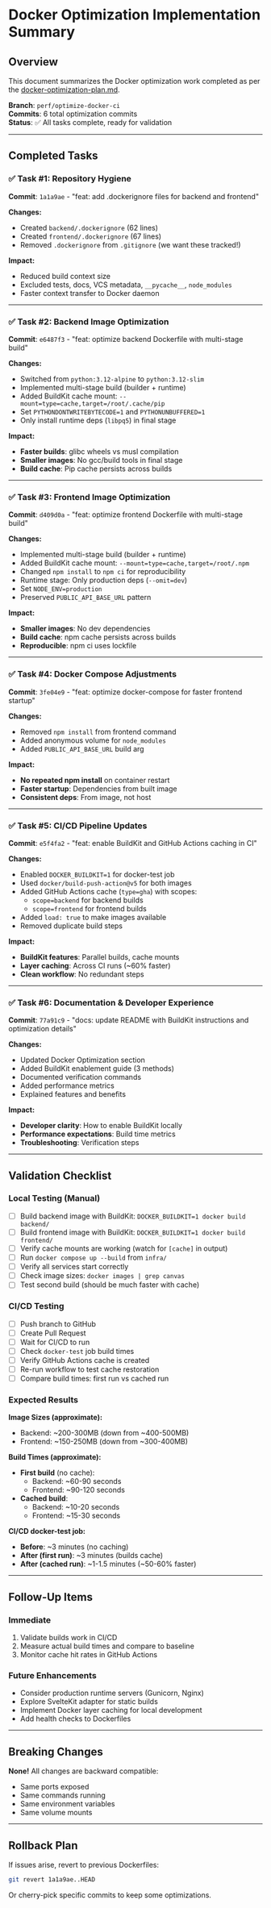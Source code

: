 # Docker Optimization Implementation Summary

## Overview
This document summarizes the Docker optimization work completed as per the [docker-optimization-plan.md](./docker-optimization-plan.md).

**Branch**: `perf/optimize-docker-ci`  
**Commits**: 6 total optimization commits  
**Status**: ✅ All tasks complete, ready for validation

---

## Completed Tasks

### ✅ Task #1: Repository Hygiene
**Commit**: `1a1a9ae` - "feat: add .dockerignore files for backend and frontend"

**Changes:**
- Created `backend/.dockerignore` (62 lines)
- Created `frontend/.dockerignore` (67 lines)
- Removed `.dockerignore` from `.gitignore` (we want these tracked!)

**Impact:**
- Reduced build context size
- Excluded tests, docs, VCS metadata, `__pycache__`, `node_modules`
- Faster context transfer to Docker daemon

---

### ✅ Task #2: Backend Image Optimization
**Commit**: `e6487f3` - "feat: optimize backend Dockerfile with multi-stage build"

**Changes:**
- Switched from `python:3.12-alpine` to `python:3.12-slim`
- Implemented multi-stage build (builder + runtime)
- Added BuildKit cache mount: `--mount=type=cache,target=/root/.cache/pip`
- Set `PYTHONDONTWRITEBYTECODE=1` and `PYTHONUNBUFFERED=1`
- Only install runtime deps (`libpq5`) in final stage

**Impact:**
- **Faster builds**: glibc wheels vs musl compilation
- **Smaller images**: No gcc/build tools in final stage
- **Build cache**: Pip cache persists across builds

---

### ✅ Task #3: Frontend Image Optimization
**Commit**: `d409d0a` - "feat: optimize frontend Dockerfile with multi-stage build"

**Changes:**
- Implemented multi-stage build (builder + runtime)
- Added BuildKit cache mount: `--mount=type=cache,target=/root/.npm`
- Changed `npm install` to `npm ci` for reproducibility
- Runtime stage: Only production deps (`--omit=dev`)
- Set `NODE_ENV=production`
- Preserved `PUBLIC_API_BASE_URL` pattern

**Impact:**
- **Smaller images**: No dev dependencies
- **Build cache**: npm cache persists across builds
- **Reproducible**: npm ci uses lockfile

---

### ✅ Task #4: Docker Compose Adjustments
**Commit**: `3fe04e9` - "feat: optimize docker-compose for faster frontend startup"

**Changes:**
- Removed `npm install` from frontend command
- Added anonymous volume for `node_modules`
- Added `PUBLIC_API_BASE_URL` build arg

**Impact:**
- **No repeated npm install** on container restart
- **Faster startup**: Dependencies from built image
- **Consistent deps**: From image, not host

---

### ✅ Task #5: CI/CD Pipeline Updates
**Commit**: `e5f4fa2` - "feat: enable BuildKit and GitHub Actions caching in CI"

**Changes:**
- Enabled `DOCKER_BUILDKIT=1` for docker-test job
- Used `docker/build-push-action@v5` for both images
- Added GitHub Actions cache (`type=gha`) with scopes:
  - `scope=backend` for backend builds
  - `scope=frontend` for frontend builds
- Added `load: true` to make images available
- Removed duplicate build steps

**Impact:**
- **BuildKit features**: Parallel builds, cache mounts
- **Layer caching**: Across CI runs (~60% faster)
- **Clean workflow**: No redundant steps

---

### ✅ Task #6: Documentation & Developer Experience
**Commit**: `77a91c9` - "docs: update README with BuildKit instructions and optimization details"

**Changes:**
- Updated Docker Optimization section
- Added BuildKit enablement guide (3 methods)
- Documented verification commands
- Added performance metrics
- Explained features and benefits

**Impact:**
- **Developer clarity**: How to enable BuildKit locally
- **Performance expectations**: Build time metrics
- **Troubleshooting**: Verification steps

---

## Validation Checklist

### Local Testing (Manual)
- [ ] Build backend image with BuildKit: `DOCKER_BUILDKIT=1 docker build backend/`
- [ ] Build frontend image with BuildKit: `DOCKER_BUILDKIT=1 docker build frontend/`
- [ ] Verify cache mounts are working (watch for `[cache]` in output)
- [ ] Run `docker compose up --build` from `infra/`
- [ ] Verify all services start correctly
- [ ] Check image sizes: `docker images | grep canvas`
- [ ] Test second build (should be much faster with cache)

### CI/CD Testing
- [ ] Push branch to GitHub
- [ ] Create Pull Request
- [ ] Wait for CI/CD to run
- [ ] Check `docker-test` job build times
- [ ] Verify GitHub Actions cache is created
- [ ] Re-run workflow to test cache restoration
- [ ] Compare build times: first run vs cached run

### Expected Results

**Image Sizes (approximate):**
- Backend: ~200-300MB (down from ~400-500MB)
- Frontend: ~150-250MB (down from ~300-400MB)

**Build Times (approximate):**
- **First build** (no cache):
  - Backend: ~60-90 seconds
  - Frontend: ~90-120 seconds
- **Cached build**:
  - Backend: ~10-20 seconds
  - Frontend: ~15-30 seconds

**CI/CD docker-test job:**
- **Before**: ~3 minutes (no caching)
- **After (first run)**: ~3 minutes (builds cache)
- **After (cached run)**: ~1-1.5 minutes (~50-60% faster)

---

## Follow-Up Items

### Immediate
1. Validate builds work in CI/CD
2. Measure actual build times and compare to baseline
3. Monitor cache hit rates in GitHub Actions

### Future Enhancements
- Consider production runtime servers (Gunicorn, Nginx)
- Explore SvelteKit adapter for static builds
- Implement Docker layer caching for local development
- Add health checks to Dockerfiles

---

## Breaking Changes

**None!** All changes are backward compatible:
- Same ports exposed
- Same commands running
- Same environment variables
- Same volume mounts

---

## Rollback Plan

If issues arise, revert to previous Dockerfiles:
```bash
git revert 1a1a9ae..HEAD
```

Or cherry-pick specific commits to keep some optimizations.

